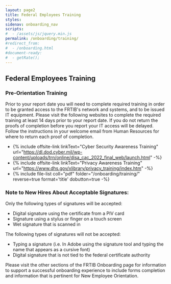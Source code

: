 ```yaml
---
layout: page2
title: Federal Employees Training
styles:
sidenav: onboarding_nav
scripts:
#  - /assets/js/jquery.min.js
permalink: /onboarding/training/
#redirect_from:
#  - /onboarding.html
#document-ready:
#  - getRate();
---
```


## Federal Employees Training

### Pre-Orientation Training

Prior to your report date you will need to complete required training in order to be granted access to the FRTIB's network and systems, and to be issued IT equipment. Please visit the following websites to complete the required training at least 14 days prior to your report date. If you do not return the proofs of completion before you report your IT access will be delayed. Follow the instructions in your welcome email from Human Resources for where to return each proof of completion.

* {% include offsite-link linkText="Cyber Security Awareness Training" url="https://dl.dod.cyber.mil/wp-content/uploads/trn/online/disa_cac_2022_final_web/launch.html" -%}
* {% include offsite-link linkText="Privacy Awareness Training" url="https://www.dhs.gov/xlibrary/privacy_training/index.htm" -%}
* {% include file-list coll="pdf" folder="/onboarding/training/" reverse=true format='title' dobutton=true -%}

<!-- -->
### Note to New Hires About Acceptable Signatures:

Only the following types of signatures will be accepted:

* Digital signature using the certificate from a PIV card
* Signature using a stylus or finger on a touch screen
* Wet signature that is scanned in

The following types of signatures will not be accepted:

* Typing a signature (i.e. In Adobe using the signature tool and typing the name that appears as a cursive font)
* Digital signature that is not tied to the federal certificate authority

Please visit the other sections of the FRTIB Onboarding page for information to support a successful onboarding experience to include forms completion and information that is pertinent for New Employee Orientation.

<!-- CONTENT END -->

